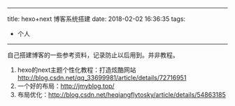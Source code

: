 
---
title: hexo+next 博客系统搭建
date: 2018-02-02 16:36:35
tags: 
- 个人
---
自己搭建博客的一些参考资料，记录防止以后用到。并非教程。
<!-- more -->
1.  hexo的next主题个性化教程：打造炫酷网站 http://blog.csdn.net/qq_33699981/article/details/72716951
2.  一个好的布局：http://jmyblog.top/
3.  布局优化：http://blog.csdn.net/heqiangflytosky/article/details/54863185

